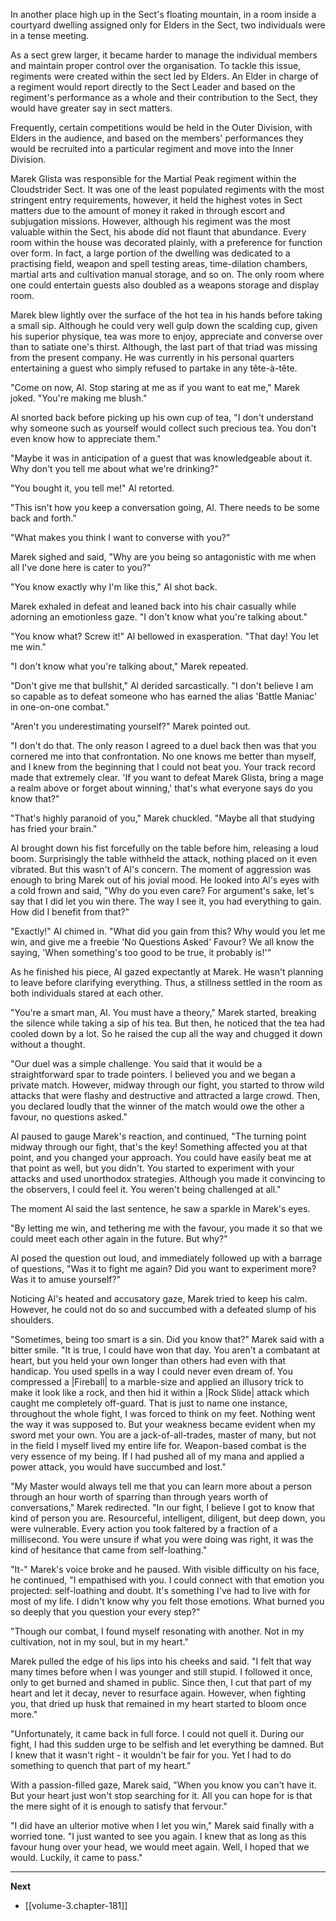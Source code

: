 
In another place high up in the Sect's floating mountain, in a room inside a courtyard dwelling assigned only for Elders in the Sect, two individuals were in a tense meeting.

As a sect grew larger, it became harder to manage the individual members and maintain proper control over the organisation. To tackle this issue, regiments were created within the sect led by Elders. An Elder in charge of a regiment would report directly to the Sect Leader and based on the regiment's performance as a whole and their contribution to the Sect, they would have greater say in sect matters.

Frequently, certain competitions would be held in the Outer Division, with Elders in the audience, and based on the members' performances they would be recruited into a particular regiment and move into the Inner Division.

Marek Glista was responsible for the Martial Peak regiment within the Cloudstrider Sect. It was one of the least populated regiments with the most stringent entry requirements, however, it held the highest votes in Sect matters due to the amount of money it raked in through escort and subjugation missions. However, although his regiment was the most valuable within the Sect, his abode did not flaunt that abundance. Every room within the house was decorated plainly, with a preference for function over form. In fact, a large portion of the dwelling was dedicated to a practising field, weapon and spell testing areas, time-dilation chambers, martial arts and cultivation manual storage, and so on. The only room where one could entertain guests also doubled as a weapons storage and display room.

Marek blew lightly over the surface of the hot tea in his hands before taking a small sip. Although he could very well gulp down the scalding cup, given his superior physique, tea was more to enjoy, appreciate and converse over than to satiate one's thirst. Although, the last part of that triad was missing from the present company. He was currently in his personal quarters entertaining a guest who simply refused to partake in any tête-à-tête.

"Come on now, Al. Stop staring at me as if you want to eat me," Marek joked. "You're making me blush."

Al snorted back before picking up his own cup of tea, "I don't understand why someone such as yourself would collect such precious tea. You don't even know how to appreciate them."

"Maybe it was in anticipation of a guest that was knowledgeable about it. Why don't you tell me about what we're drinking?"

"You bought it, you tell me!" Al retorted.

"This isn't how you keep a conversation going, Al. There needs to be some back and forth."

"What makes you think I want to converse with you?"

Marek sighed and said, "Why are you being so antagonistic with me when all I've done here is cater to you?"

"You know exactly why I'm like this," Al shot back.

Marek exhaled in defeat and leaned back into his chair casually while adorning an emotionless gaze. "I don't know what you're talking about."

"You know what? Screw it!" Al bellowed in exasperation. "That day! You let me win."

"I don't know what you're talking about," Marek repeated.

"Don't give me that bullshit," Al derided sarcastically. "I don't believe I am so capable as to defeat someone who has earned the alias 'Battle Maniac' in one-on-one combat."

"Aren't you underestimating yourself?" Marek pointed out.

"I don't do that. The only reason I agreed to a duel back then was that you cornered me into that confrontation. No one knows me better than myself, and I knew from the beginning that I could not beat you. Your track record made that extremely clear. 'If you want to defeat Marek Glista, bring a mage a realm above or forget about winning,' that's what everyone says do you know that?"

"That's highly paranoid of you," Marek chuckled. "Maybe all that studying has fried your brain."

Al brought down his fist forcefully on the table before him, releasing a loud boom. Surprisingly the table withheld the attack, nothing placed on it even vibrated. But this wasn't of Al's concern. The moment of aggression was enough to bring Marek out of his jovial mood. He looked into Al's eyes with a cold frown and said, "Why do you even care? For argument's sake, let's say that I did let you win there. The way I see it, you had everything to gain. How did I benefit from that?"

"Exactly!" Al chimed in. "What did you gain from this? Why would you let me win, and give me a freebie 'No Questions Asked' Favour? We all know the saying, 'When something's too good to be true, it probably is!'"

As he finished his piece, Al gazed expectantly at Marek. He wasn't planning to leave before clarifying everything. Thus, a stillness settled in the room as both individuals stared at each other.

"You're a smart man, Al. You must have a theory," Marek started, breaking the silence while taking a sip of his tea. But then, he noticed that the tea had cooled down by a lot. So he raised the cup all the way and chugged it down without a thought.

"Our duel was a simple challenge. You said that it would be a straightforward spar to trade pointers. I believed you and we began a private match. However, midway through our fight, you started to throw wild attacks that were flashy and destructive and attracted a large crowd. Then, you declared loudly that the winner of the match would owe the other a favour, no questions asked."

Al paused to gauge Marek's reaction, and continued, "The turning point midway through our fight, that's the key! Something affected you at that point, and you changed your approach. You could have easily beat me at that point as well, but you didn't. You started to experiment with your attacks and used unorthodox strategies. Although you made it convincing to the observers, I could feel it. You weren't being challenged at all."

The moment Al said the last sentence, he saw a sparkle in Marek's eyes.

"By letting me win, and tethering me with the favour, you made it so that we could meet each other again in the future. But why?"

Al posed the question out loud, and immediately followed up with a barrage of questions, "Was it to fight me again? Did you want to experiment more? Was it to amuse yourself?"

Noticing Al's heated and accusatory gaze, Marek tried to keep his calm. However, he could not do so and succumbed with a defeated slump of his shoulders.

"Sometimes, being too smart is a sin. Did you know that?" Marek said with a bitter smile. "It is true, I could have won that day. You aren't a combatant at heart, but you held your own longer than others had even with that handicap. You used spells in a way I could never even dream of. You compressed a |Fireball| to a marble-size and applied an illusory trick to make it look like a rock, and then hid it within a |Rock Slide| attack which caught me completely off-guard. That is just to name one instance, throughout the whole fight, I was forced to think on my feet. Nothing went the way it was supposed to. But your weakness became evident when my sword met your own. You are a jack-of-all-trades, master of many, but not in the field I myself lived my entire life for. Weapon-based combat is the very essence of my being. If I had pushed all of my mana and applied a power attack, you would have succumbed and lost."

"My Master would always tell me that you can learn more about a person through an hour worth of sparring than through years worth of conversations," Marek redirected. "In our fight, I believe I got to know that kind of person you are. Resourceful, intelligent, diligent, but deep down, you were vulnerable. Every action you took faltered by a fraction of a millisecond. You were unsure if what you were doing was right, it was the kind of hesitance that came from self-loathing."

"It-" Marek's voice broke and he paused. With visible difficulty on his face, he continued, "I empathised with you. I could connect with that emotion you projected: self-loathing and doubt. It's something I've had to live with for most of my life. I didn't know why you felt those emotions. What burned you so deeply that you question your every step?"

"Though our combat, I found myself resonating with another. Not in my cultivation, not in my soul, but in my heart." 

Marek pulled the edge of his lips into his cheeks and said. "I felt that way many times before when I was younger and still stupid. I followed it once, only to get burned and shamed in public. Since then, I cut that part of my heart and let it decay, never to resurface again. However, when fighting you, that dried up husk that remained in my heart started to bloom once more."

"Unfortunately, it came back in full force. I could not quell it. During our fight, I had this sudden urge to be selfish and let everything be damned. But I knew that it wasn't right - it wouldn't be fair for you. Yet I had to do something to quench that part of my heart."

With a passion-filled gaze, Marek said, "When you know you can't have it. But your heart just won't stop searching for it. All you can hope for is that the mere sight of it is enough to satisfy that fervour."

"I did have an ulterior motive when I let you win," Marek said finally with a worried tone. "I just wanted to see you again. I knew that as long as this favour hung over your head, we would meet again. Well, I hoped that we would. Luckily, it came to pass."

____

**Next**
* [[volume-3.chapter-181]]
